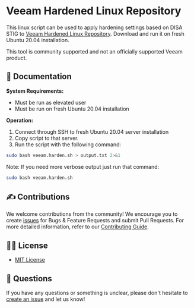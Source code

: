 # Veeam Hardened Linux Repository

This linux script can be used to apply hardening settings based on DISA STIG to [Veeam Hardened Linux Repository](https://helpcenter.veeam.com/docs/backup/vsphere/hardened_repository.html?ver=120). Download and run it on fresh Ubuntu 20.04 installation.

This tool is community supported and not an officially supported Veeam product.

## 📗 Documentation

**System Requirements:**

- Must be run as elevated user
- Must be run on fresh Ubuntu 20.04 installation

**Operation:**

1. Connect through SSH to fresh Ubuntu 20.04 server installation
2. Copy script to that server.
3. Run the script with the following command:
```bash
sudo bash veeam.harden.sh > output.txt 2>&1
```

Note: If you need more verbose output just run that command:
```bash
sudo bash veeam.harden.sh
```

## ✍ Contributions

We welcome contributions from the community! We encourage you to create [issues](https://github.com/VeeamHub/veeam-hardened-repository/issues/new/choose) for Bugs & Feature Requests and submit Pull Requests. For more detailed information, refer to our [Contributing Guide](CONTRIBUTING.md).

## 🤝🏾 License

* [MIT License](LICENSE)

## 🤔 Questions

If you have any questions or something is unclear, please don't hesitate to [create an issue](https://github.com/VeeamHub/veeam-hardened-repository/issues/new/choose) and let us know!
